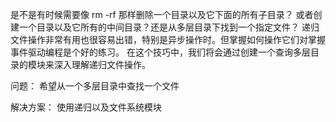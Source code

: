 是不是有时候需要像 rm -rf 那样删除一个目录以及它下面的所有子目录？
或者创建一个目录以及它所有的中间目录？还是从多层目录下找到一个指定文件？ 
递归文件操作非常有用也很容易出错，特别是异步操作时。但掌握如何操作它们对掌握事件驱动编程是个好的练习。
在这个技巧中，我们将会通过创建一个查询多层目录的模块来深入理解递归文件操作。

问题：
希望从一个多层目录中查找一个文件

解决方案：
使用递归以及文件系统模块

